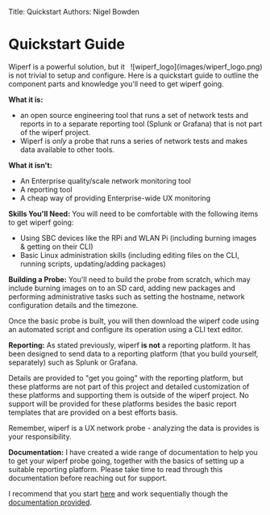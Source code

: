 Title: Quickstart
Authors: Nigel Bowden

# Quickstart Guide
<div style="float: right;">
![wiperf_logo](images/wiperf_logo.png)
</div>
Wiperf is a powerful solution, but it is not trivial to setup and configure. Here is a quickstart guide to outline the component parts and knowledge you'll need to get wiperf going.

__What it is:__ 

- an open source engineering tool that runs a set of network tests and reports in to a separate reporting tool (Splunk or Grafana) that is not part of the wiperf project. 
- Wiperf is *only* a probe that runs a series of network tests and makes data available to other tools.

__What it isn't:__ 

- An Enterprise quality/scale network monitoring tool
- A reporting tool
- A cheap way of providing Enterprise-wide UX monitoring

__Skills You'll Need:__ 
You will need to be comfortable with the following items to get wiperf going:

- Using SBC devices like the RPi and WLAN Pi (including burning images & getting on their CLI) 
- Basic Linux administration skills (including editing files on the CLI, running scripts, updating/adding packages)

__Building a Probe:__
You'll need to build the probe from scratch, which may include burning images on to an SD card, adding new packages and performing administrative tasks such as setting the hostname, network configuration details and the timezone.

Once the basic probe is built, you will then download the wiperf code using an automated script and configure its operation using a CLI text editor.

__Reporting:__
As stated previously, wiperf __is not__ a reporting platform. It has been designed to send data to a reporting platform (that you build yourself, separately) such as Splunk or Grafana. 

Details are provided to "get you going" with the reporting platform, but these platforms are not part of this project and detailed customization of these platforms and supporting them is outside of the wiperf project. No support will be provided for these platforms besides the basic report templates that are provided on a best efforts basis. 

Remember, wiperf is a UX network probe - analyzing the data is provides is your responsibility.

__Documentation:__
I have created a wide range of documentation to help you to get your wiperf probe going, together with the basics of setting up a suitable reporting platform. Please take time to read through this documentation before reaching out for support. 

I recommend that you start [here](index.md) and work sequentially though the [documentation provided](index.md).

